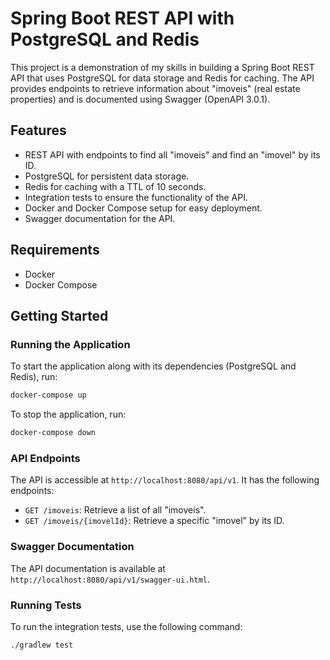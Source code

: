# Spring Boot REST API with PostgreSQL and Redis

This project is a demonstration of my skills in building a Spring Boot REST API that uses PostgreSQL for data storage and Redis for caching. The API provides endpoints to retrieve information about "imoveis" (real estate properties) and is documented using Swagger (OpenAPI 3.0.1).

## Features

- REST API with endpoints to find all "imoveis" and find an "imovel" by its ID.
- PostgreSQL for persistent data storage.
- Redis for caching with a TTL of 10 seconds.
- Integration tests to ensure the functionality of the API.
- Docker and Docker Compose setup for easy deployment.
- Swagger documentation for the API.

## Requirements

- Docker
- Docker Compose

## Getting Started

### Running the Application

To start the application along with its dependencies (PostgreSQL and Redis), run:

```sh
docker-compose up
```

To stop the application, run:
```sh
docker-compose down
```

### API Endpoints

The API is accessible at `http://localhost:8080/api/v1`. It has the following endpoints:

- `GET /imoveis`: Retrieve a list of all "imoveis".
- `GET /imoveis/{imovelId}`: Retrieve a specific "imovel" by its ID.

### Swagger Documentation

The API documentation is available at `http://localhost:8080/api/v1/swagger-ui.html`.

### Running Tests

To run the integration tests, use the following command:

```sh
./gradlew test
```
